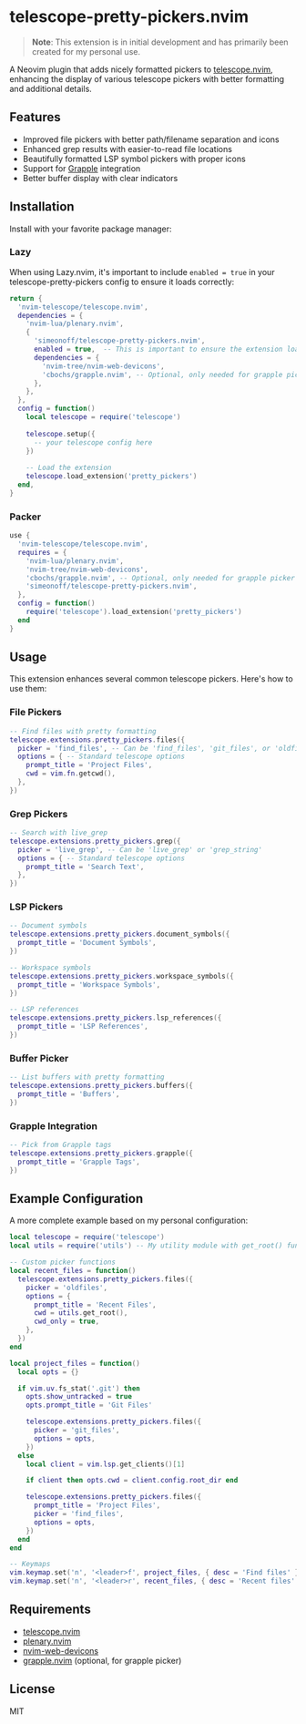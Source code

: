 # telescope-pretty-pickers.nvim

> **Note**: This extension is in initial development and has primarily been created for my personal use.

A Neovim plugin that adds nicely formatted pickers to [telescope.nvim](https://github.com/nvim-telescope/telescope.nvim), enhancing the display of various telescope pickers with better formatting and additional details.

## Features

- Improved file pickers with better path/filename separation and icons
- Enhanced grep results with easier-to-read file locations
- Beautifully formatted LSP symbol pickers with proper icons
- Support for [Grapple](https://github.com/cbochs/grapple.nvim) integration
- Better buffer display with clear indicators

## Installation

Install with your favorite package manager:

### Lazy

When using Lazy.nvim, it's important to include `enabled = true` in your telescope-pretty-pickers config to ensure it loads correctly:

```lua
return {
  'nvim-telescope/telescope.nvim',
  dependencies = {
    'nvim-lua/plenary.nvim',
    {
      'simeonoff/telescope-pretty-pickers.nvim',
      enabled = true,  -- This is important to ensure the extension loads correctly
      dependencies = {
        'nvim-tree/nvim-web-devicons',
        'cbochs/grapple.nvim', -- Optional, only needed for grapple picker
      },
    },
  },
  config = function()
    local telescope = require('telescope')
    
    telescope.setup({
      -- your telescope config here
    })
    
    -- Load the extension
    telescope.load_extension('pretty_pickers')
  end,
}
```

### Packer

```lua
use {
  'nvim-telescope/telescope.nvim',
  requires = {
    'nvim-lua/plenary.nvim',
    'nvim-tree/nvim-web-devicons',
    'cbochs/grapple.nvim', -- Optional, only needed for grapple picker
    'simeonoff/telescope-pretty-pickers.nvim',
  },
  config = function()
    require('telescope').load_extension('pretty_pickers')
  end
}
```

## Usage

This extension enhances several common telescope pickers. Here's how to use them:

### File Pickers

```lua
-- Find files with pretty formatting
telescope.extensions.pretty_pickers.files({
  picker = 'find_files', -- Can be 'find_files', 'git_files', or 'oldfiles'
  options = { -- Standard telescope options
    prompt_title = 'Project Files',
    cwd = vim.fn.getcwd(),
  },
})
```

### Grep Pickers

```lua
-- Search with live_grep
telescope.extensions.pretty_pickers.grep({
  picker = 'live_grep', -- Can be 'live_grep' or 'grep_string'
  options = { -- Standard telescope options
    prompt_title = 'Search Text',
  },
})
```

### LSP Pickers

```lua
-- Document symbols
telescope.extensions.pretty_pickers.document_symbols({
  prompt_title = 'Document Symbols',
})

-- Workspace symbols
telescope.extensions.pretty_pickers.workspace_symbols({
  prompt_title = 'Workspace Symbols',
})

-- LSP references
telescope.extensions.pretty_pickers.lsp_references({
  prompt_title = 'LSP References',
})
```

### Buffer Picker

```lua
-- List buffers with pretty formatting
telescope.extensions.pretty_pickers.buffers({
  prompt_title = 'Buffers',
})
```

### Grapple Integration

```lua
-- Pick from Grapple tags
telescope.extensions.pretty_pickers.grapple({
  prompt_title = 'Grapple Tags',
})
```

## Example Configuration

A more complete example based on my personal configuration:

```lua
local telescope = require('telescope')
local utils = require('utils') -- My utility module with get_root() function

-- Custom picker functions
local recent_files = function()
  telescope.extensions.pretty_pickers.files({
    picker = 'oldfiles',
    options = {
      prompt_title = 'Recent Files',
      cwd = utils.get_root(),
      cwd_only = true,
    },
  })
end

local project_files = function()
  local opts = {}

  if vim.uv.fs_stat('.git') then
    opts.show_untracked = true
    opts.prompt_title = 'Git Files'

    telescope.extensions.pretty_pickers.files({
      picker = 'git_files',
      options = opts,
    })
  else
    local client = vim.lsp.get_clients()[1]

    if client then opts.cwd = client.config.root_dir end

    telescope.extensions.pretty_pickers.files({
      prompt_title = 'Project Files',
      picker = 'find_files',
      options = opts,
    })
  end
end

-- Keymaps
vim.keymap.set('n', '<leader>f', project_files, { desc = 'Find files' })
vim.keymap.set('n', '<leader>r', recent_files, { desc = 'Recent files' })
```

## Requirements

- [telescope.nvim](https://github.com/nvim-telescope/telescope.nvim)
- [plenary.nvim](https://github.com/nvim-lua/plenary.nvim)
- [nvim-web-devicons](https://github.com/nvim-tree/nvim-web-devicons)
- [grapple.nvim](https://github.com/cbochs/grapple.nvim) (optional, for grapple picker)

## License

MIT
